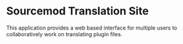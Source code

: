 # Sourcemod Translation Site

This application provides a web based interface for multiple users to collaboratively work on translating plugin files.